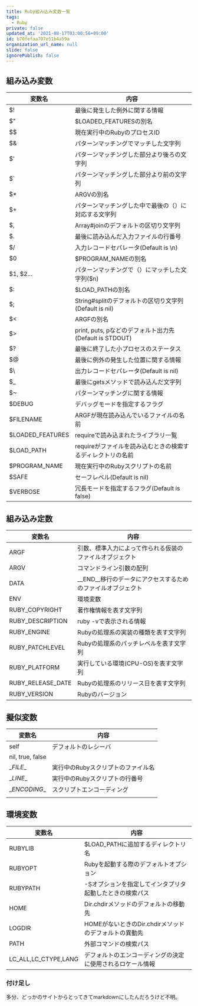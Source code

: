 ```yaml
---
title: Ruby組み込み変数一覧
tags:
  - Ruby
private: false
updated_at: '2021-08-17T03:00:56+09:00'
id: b70fefaa707e51b4a59a
organization_url_name: null
slide: false
ignorePublish: false
---
```

## 組み込み変数

| 変数名           | 内容                                                        |
| ---------------- | ----------------------------------------------------------- |
| $!               | 最後に発生した例外に関する情報                              |
| $"               | $LOADED_FEATURESの別名                                      |
| $$               | 現在実行中のRubyのプロセスID                                |
| $&               | パターンマッチングでマッチした文字列                        |
| $'               | パターンマッチングした部分より後ろの文字列                  |
| $`               | パターンマッチングした部分より前の文字列                    |
| $*               | ARGVの別名                                                  |
| $+               | パターンマッチングした中で最後の（）に対応する文字列        |
| $,               | Array#joinのデフォルトの区切り文字列                        |
| $.               | 最後に読み込んだ入力ファイルの行番号                        |
| $/               | 入力レコードセパレータ(Default is \n)                       |
| $0               | $PROGRAM_NAMEの別名                                         |
| $1, $2...        | パターンマッチングで（）にマッチした文字列($n)              |
| $:               | $LOAD_PATHの別名                                            |
| $;               | String#splitのデフォルトの区切り文字列(Default is nil)      |
| $<               | ARGFの別名                                                  |
| $>               | print, puts, pなどのデフォルト出力先(Default is STDOUT)     |
| $?               | 最後に終了した小プロセスのステータス                        |
| $@               | 最後に例外の発生した位置に関する情報                        |
| $\               | 出力レコードセパレータ(Default is nil)                      |
| $_               | 最後にgetsメソッドで読み込んだ文字列                        |
| $~               | パターンマッチングに関する情報                              |
| $DEBUG           | デバッグモードを指定するフラグ                              |
| $FILENAME        | ARGFが現在読み込んでいるファイルの名前                      |
| $LOADED_FEATURES | requireで読み込まれたライブラリ一覧                         |
| $LOAD_PATH       | requireがファイルを読み込むときの検索するディレクトリの名前 |
| $PROGRAM_NAME    | 現在実行中のRubyスクリプトの名前                            |
| $SAFE            | セーフレベル(Default is nil)                                |
| $VERBOSE         | 冗長モードを指定するフラグ(Default is false)                |

## 組み込み定数

| 変数名            | 内容                                                         |
| ----------------- | ------------------------------------------------------------ |
| ARGF              | 引数、標準入力によって作られる仮装のファイルオブジェクト     |
| ARGV              | コマンドライン引数の配列                                     |
| DATA              | \__END__移行のデータにアクセスするためのファイルオブジェクト |
| ENV               | 環境変数                                                     |
| RUBY_COPYRIGHT    | 著作権情報を表す文字列                                       |
| RUBY_DESCRIPTION  | ruby -vで表示される情報                                      |
| RUBY_ENGINE       | Rubyの処理系の実装の種類を表す文字列                         |
| RUBY_PATCHLEVEL   | Rubyの処理系のパッチレベルを表す文字列                       |
| RUBY_PLATFORM     | 実行している環境(CPU-OS)を表す文字列                         |
| RUBY_RELEASE_DATE | Rubyの処理系のリリース日を表す文字列                         |
| RUBY_VERSION      | Rubyのバージョン                                             |

## 擬似変数

| 変数名           | 内容                               |
| ---------------- | ---------------------------------- |
| self             | デフォルトのレシーバ               |
| nil, true, false |                                    |
| \__FILE__        | 実行中のRubyスクリプトのファイル名 |
| \__LINE__        | 実行中のRubyスクリプトの行番号     |
| \__ENCODING__    | スクリプトエンコーディング         |
|                  |                                    |

## 環境変数

| 変数名               | 内容                                                       |
| -------------------- | ---------------------------------------------------------- |
| RUBYLIB              | $LOAD_PATHに追加するディレクトリ名                         |
| RUBYOPT              | Rubyを起動する際のデフォルトオプション                     |
| RUBYPATH             | -Sオプションを指定してインタプリタ起動したときの検索パス   |
| HOME                 | Dir.chdirメソッドのデフォルトの移動先                      |
| LOGDIR               | HOMEがないときのDir.chdirメソッドのデフォルトの異動先      |
| PATH                 | 外部コマンドの検索パス                                     |
| LC_ALL,LC_CTYPE,LANG | デフォルトのエンコーディングの決定に使用されるロケール情報 |

### 付け足し
多分、どっかのサイトからとってきてmarkdownにしたんだろうけど不明。

